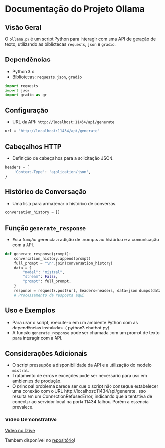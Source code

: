 # Documentação do Projeto Ollama

## Visão Geral
O `ollama.py` é um script Python para interagir com uma API de geração de texto, utilizando as bibliotecas `requests`, `json` e `gradio`.

## Dependências
- Python 3.x
- Bibliotecas: `requests`, `json`, `gradio`

```python
import requests
import json
import gradio as gr
```

## Configuração
- URL da API: `http://localhost:11434/api/generate`

```python
url = "http://localhost:11434/api/generate"
```

## Cabeçalhos HTTP
- Definição de cabeçalhos para a solicitação JSON.

```python
headers = {
    'Content-Type': 'application/json',
}
```

## Histórico de Conversação
- Uma lista para armazenar o histórico de conversas.

```python
conversation_history = []
```

## Função `generate_response`
- Esta função gerencia a adição de prompts ao histórico e a comunicação com a API.

```python
def generate_response(prompt):
    conversation_history.append(prompt)
    full_prompt = "\n".join(conversation_history)
    data = {
        "model": "mistral",
        "stream": False,
        "prompt": full_prompt,
    }
    response = requests.post(url, headers=headers, data=json.dumps(data))
    # Processamento da resposta aqui
```

## Uso e Exemplos
- Para usar o script, execute-o em um ambiente Python com as dependências instaladas. ( python3 chatbot.py)
- A função `generate_response` pode ser chamada com um prompt de texto para interagir com a API.

## Considerações Adicionais
- O script pressupõe a disponibilidade da API e a utilização do modelo `mistral`.
- Tratamento de erros e exceções pode ser necessário para uso em ambientes de produção.
-  O principal problema parece ser que o script não consegue estabelecer uma conexão com o URL http://localhost:11434/api/generate. Isso resulta em um ConnectionRefusedError, indicando que a tentativa de conectar ao servidor local na porta 11434 falhou. Porém a essencia prevalece. 

### Vídeo Demonstrativo

[Vídeo no Drive](https://drive.google.com/file/d/1kvdwlwi6Yxnrn9ys2TWg9rmGCriVHrwW/view?usp=sharing)

Tambem disponível no [repositório](https://github.com/Gabi-Barretto/M8-Individual/blob/main/Ponderada%205/M%C3%ADdia/ponderada5.mp4)!

